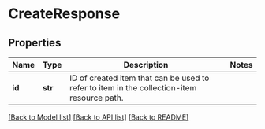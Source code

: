 # CreateResponse

## Properties
Name | Type | Description | Notes
------------ | ------------- | ------------- | -------------
**id** | **str** | ID of created item that can be used to refer to item in the collection-item resource path. | 

[[Back to Model list]](../README.md#documentation-for-models) [[Back to API list]](../README.md#documentation-for-api-endpoints) [[Back to README]](../README.md)


